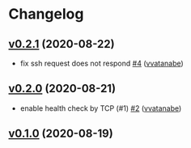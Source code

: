 # Changelog

## [v0.2.1](https://github.com/vvatanabe/git-ssh-test-server/compare/v0.2.0...v0.2.1) (2020-08-22)

* fix ssh request does not respond [#4](https://github.com/vvatanabe/git-ssh-test-server/pull/4) ([vvatanabe](https://github.com/vvatanabe))

## [v0.2.0](https://github.com/vvatanabe/git-ssh-test-server/compare/v0.1.0...v0.2.0) (2020-08-21)

* enable health check by TCP (#1) [#2](https://github.com/vvatanabe/git-ssh-test-server/pull/2) ([vvatanabe](https://github.com/vvatanabe))

## [v0.1.0](https://github.com/vvatanabe/git-ssh-test-server/compare/03d9d07801f9...v0.1.0) (2020-08-19)

